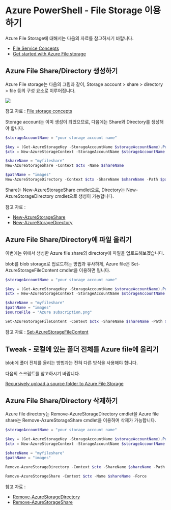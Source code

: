 # Azure PowerShell - File Storage 이용하기

Azure File Storage에 대해서는 다음의 자료를 참고하시기 바랍니다.

* [File Service Concepts](https://msdn.microsoft.com/library/dn166972.aspx)
* [Get started with Azure File storage](https://azure.microsoft.com/en-us/documentation/articles/storage-dotnet-how-to-use-files/)

## Azure File Share/Directory 생성하기

Azure File storage는 다음의 그림과 같이, Storage account > share > directory > file 등의 구성 요소로 이루어집니다.

![](https://acom.azurecomcdn.net/80C57D/cdn/mediahandler/docarticles/dpsmedia-prod/azure.microsoft.com/en-us/documentation/articles/storage-dotnet-how-to-use-files/20160816064407/includes/storage-file-concepts-include/files-concepts.png)

참고 자료 : [File storage concepts](https://azure.microsoft.com/en-us/documentation/articles/storage-dotnet-how-to-use-files/#file-storage-concepts)

Storage account는 이미 생성이 되었으므로, 다음에는 Share와 Directory를 생성해야 합니다.

```powershell
$storageAccountName = "your storage account name"

$key = (Get-AzureStorageKey -StorageAccountName $storageAccountName).Primary 
$ctx = New-AzureStorageContext -StorageAccountName $storageAccountName -StorageAccountKey $key

$shareName = "myfileshare"
New-AzureStorageShare -Context $ctx -Name $shareName

$pathName = "images"
New-AzureStorageDirectory -Context $ctx -ShareName $shareName -Path $pathName 
```

Share는 New-AzureStorageShare cmdlet으로, Directory는 New-AzureStorageDirectory cmdlet으로 생성이 가능합니다.

참고 자료 :
* [New-AzureStorageShare](https://msdn.microsoft.com/en-us/library/dn806378.aspx)
* [New-AzureStorageDirectory](https://msdn.microsoft.com/en-us/library/mt603571.aspx)

## Azure File Share/Directory에 파일 올리기

이번에는 위에서 생성한 Azure file share의 directory에 파일을 업로드해보겠습니다.

blob를 blob storage로 업로드하는 방법과 유사하게, Azure file은 Set-AzureStorageFileContent cmdlet을 이용하면 됩니다.

```powershell
$storageAccountName = "your storage account name"

$key = (Get-AzureStorageKey -StorageAccountName $storageAccountName).Primary 
$ctx = New-AzureStorageContext -StorageAccountName $storageAccountName -StorageAccountKey $key

$shareName = "myfileshare"
$pathName = "images"
$sourceFile = "Azure subscription.png"

Set-AzureStorageFileContent -Context $ctx -ShareName $shareName -Path $pathName -Source .\images\$sourceFile 
```

참고 자료 : [Set-AzureStorageFileContent](https://msdn.microsoft.com/en-us/library/mt619400.aspx)

## Tweak - 로컬에 있는 폴더 전체를 Azure file에 올리기

blob에 폴더 전체를 올리는 방법과는 전혀 다른 방식을 사용해야 합니다.

다음의 스크립트를 참고하시기 바랍니다.

[Recursively upload a source folder to Azure File Storage](https://gallery.technet.microsoft.com/scriptcenter/Recursively-upload-a-bfb615fe)

## Azure File Share/Directory 삭제하기

Azure file directory는 Remove-AzureStorageDirectory cmdlet을
Azure file share는 Remove-AzureStorageShare cmdlet을 이용하여 삭제가 가능합니다.

```powershell
$storageAccountName = "your storage account name"

$key = (Get-AzureStorageKey -StorageAccountName $storageAccountName).Primary 
$ctx = New-AzureStorageContext -StorageAccountName $storageAccountName -StorageAccountKey $key

$shareName = "myfileshare"
$pathName = "images"

Remove-AzureStorageDirectory -Context $ctx -ShareName $shareName -Path $pathName 

Remove-AzureStorageShare -Context $ctx -Name $shareName -Force
```

참고 자료 :
* [Remove-AzureStorageDirectory](https://msdn.microsoft.com/en-us/library/dn806396.aspx)
* [Remove-AzureStorageShare](https://msdn.microsoft.com/en-us/library/mt619478.aspx)